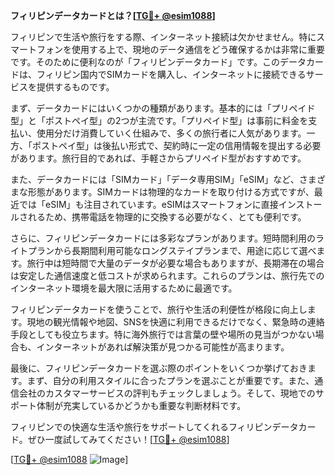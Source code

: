 **フィリピンデータカードとは？[[TG💪+ @esim1088](https://t.me/s/esim1088)]**

フィリピンで生活や旅行をする際、インターネット接続は欠かせません。特にスマートフォンを使用する上で、現地のデータ通信をどう確保するかは非常に重要です。そのために便利なのが「フィリピンデータカード」です。このデータカードは、フィリピン国内でSIMカードを購入し、インターネットに接続できるサービスを提供するものです。

まず、データカードにはいくつかの種類があります。基本的には「プリペイド型」と「ポストペイ型」の2つが主流です。「プリペイド型」は事前に料金を支払い、使用分だけ消費していく仕組みで、多くの旅行者に人気があります。一方、「ポストペイ型」は後払い形式で、契約時に一定の信用情報を提出する必要があります。旅行目的であれば、手軽さからプリペイド型がおすすめです。

また、データカードには「SIMカード」「データ専用SIM」「eSIM」など、さまざまな形態があります。SIMカードは物理的なカードを取り付ける方式ですが、最近では「eSIM」も注目されています。eSIMはスマートフォンに直接インストールされるため、携帯電話を物理的に交換する必要がなく、とても便利です。

さらに、フィリピンデータカードには多彩なプランがあります。短時間利用のライトプランから長期間利用可能なロングステイプランまで、用途に応じて選べます。旅行中は短時間で大量のデータが必要な場合もありますが、長期滞在の場合は安定した通信速度と低コストが求められます。これらのプランは、旅行先でのインターネット環境を最大限に活用するために最適です。

フィリピンデータカードを使うことで、旅行や生活の利便性が格段に向上します。現地の観光情報や地図、SNSを快適に利用できるだけでなく、緊急時の連絡手段としても役立ちます。特に海外旅行では言葉の壁や場所の見当がつかない場合も、インターネットがあれば解決策が見つかる可能性が高まります。

最後に、フィリピンデータカードを選ぶ際のポイントをいくつか挙げておきます。まず、自分の利用スタイルに合ったプランを選ぶことが重要です。また、通信会社のカスタマーサービスの評判もチェックしましょう。そして、現地でのサポート体制が充実しているかどうかも重要な判断材料です。

フィリピンでの快適な生活や旅行をサポートしてくれるフィリピンデータカード。ぜひ一度試してみてください！[[TG💪+ @esim1088](https://t.me/s/esim1088)]

[[TG💪+ @esim1088](https://t.me/s/esim1088) ![Image](https://i.postimg.cc/Y0z9fWf4/image.png)]